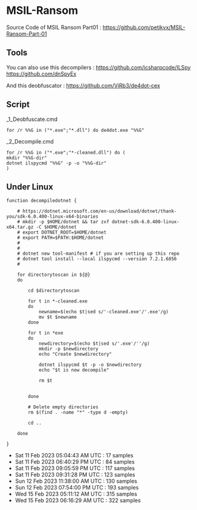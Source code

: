 # MSIL-Ransom
Source Code of MSIL Ransom
Part01 : https://github.com/petikvx/MSIL-Ransom-Part-01

## Tools


You can also use this decompilers :
https://github.com/icsharpcode/ILSpy
https://github.com/dnSpyEx

And this deobfuscator :
https://github.com/ViRb3/de4dot-cex

## Script

_1_Deobfuscate.cmd
```
for /r %%G in ("*.exe";"*.dll") do de4dot.exe "%%G"
```

_2_Decompile.cmd
```
for /r %%G in ("*.exe";"*-cleaned.dll") do (
mkdir "%%G-dir"
dotnet ilspycmd "%%G" -p -o "%%G-dir"
)
```

## Under Linux

```
function decompiledotnet {

	# https://dotnet.microsoft.com/en-us/download/dotnet/thank-you/sdk-6.0.400-linux-x64-binaries
	# mkdir -p $HOME/dotnet && tar zxf dotnet-sdk-6.0.400-linux-x64.tar.gz -C $HOME/dotnet
	# export DOTNET_ROOT=$HOME/dotnet
	# export PATH=$PATH:$HOME/dotnet
	# 
	#
	# dotnet new tool-manifest # if you are setting up this repo
	# dotnet tool install --local ilspycmd --version 7.2.1.6856
	# 

	for directorytoscan in ${@}
	do

		cd $directorytoscan

		for t in *-cleaned.exe
		do
			newname=$(echo $t|sed s/'-cleaned.exe'/'.exe'/g)
			mv $t $newname
		done

		for t in *exe
		do
			newdirectory=$(echo $t|sed s/'.exe'/''/g)
			mkdir -p $newdirectory
			echo "Create $newdirectory"

			dotnet ilspycmd $t -p -o $newdirectory
			echo "$t is now decompile"

			rm $t


		done

		# Delete empty directories
		rm $(find . -name "*" -type d -empty)

		cd ..

	done

}
```
- Sat 11 Feb 2023 05:04:43 AM UTC  :  17 samples
- Sat 11 Feb 2023 06:40:29 PM UTC  :  84 samples
- Sat 11 Feb 2023 09:05:59 PM UTC  :  117 samples
- Sat 11 Feb 2023 09:31:28 PM UTC  :  123 samples
- Sun 12 Feb 2023 11:38:00 AM UTC  :  130 samples
- Sun 12 Feb 2023 07:54:00 PM UTC  :  193 samples
- Wed 15 Feb 2023 05:11:12 AM UTC  :  315 samples
- Wed 15 Feb 2023 06:16:29 AM UTC  :  322 samples
